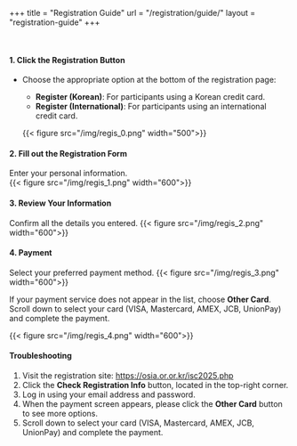 +++
title = "Registration Guide"
url = "/registration/guide/"
layout = "registration-guide"
+++

<br>

#### 1. Click the Registration Button

-   Choose the appropriate option at the bottom of the registration page:

    -   **Register (Korean)**: For participants using a Korean credit card.
    -   **Register (International)**: For participants using an international credit card.

    {{< figure src="/img/regis_0.png" width="500">}}

#### 2. Fill out the Registration Form

Enter your personal information.\
{{< figure src="/img/regis_1.png" width="600">}}

#### 3. Review Your Information

Confirm all the details you entered.
{{< figure src="/img/regis_2.png" width="600">}}

#### 4. Payment

Select your preferred payment method.
{{< figure src="/img/regis_3.png" width="600">}}

If your payment service does not appear in the list, choose **Other Card**.\
Scroll down to select your card (VISA, Mastercard, AMEX, JCB, UnionPay) and complete the payment.

{{< figure src="/img/regis_4.png" width="600">}}

#### Troubleshooting

1. Visit the registration site: https://osia.or.or.kr/isc2025.php
2. Click the **Check Registration Info** button, located in the top-right corner.
3. Log in using your email address and password.
4. When the payment screen appears, please click the **Other Card** button to see more options.
5. Scroll down to select your card (VISA, Mastercard, AMEX, JCB, UnionPay) and complete the payment.
